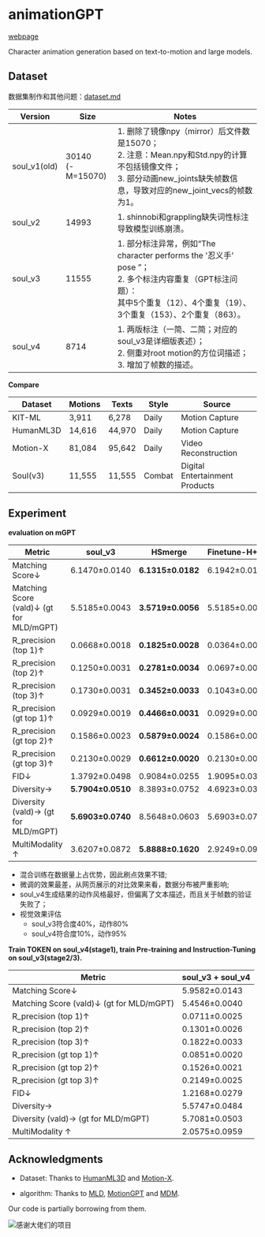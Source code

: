 



# animationGPT

[webpage](https://fyyakaxyy.github.io/animationGPT/)

Character animation generation based on text-to-motion and large models.



## Dataset

数据集制作和其他问题：[dataset.md](./dataset/dataset.md)

| Version      | Size                  | Notes                                                        |
| ------------ | --------------------- | ------------------------------------------------------------ |
| soul_v1(old) | 30140<br />(-M=15070) | 1. 删除了镜像npy（mirror）后文件数是15070；<br />2. 注意：Mean.npy和Std.npy的计算不包括镜像文件；<br />3. 部分动画new_joints缺失帧数信息，导致对应的new_joint_vecs的帧数为1。 |
| soul_v2      | 14993                 | 1. shinnobi和grappling缺失词性标注导致模型训练崩溃。         |
| soul_v3      | 11555                 | 1. 部分标注异常，例如“The character performs the '忍义手' pose ”；<br />2. 多个标注内容重复（GPT标注问题）：<br />其中5个重复（12）、4个重复（19）、3个重复（153）、2个重复（863）。 |
| soul_v4      | 8714                  | 1. 两版标注（一简、二简；对应的soul_v3是详细版表述）；<br />2. 侧重对root motion的方位词描述；<br />3. 增加了帧数的描述。 |



**Compare**

| Dataset   | Motions | Texts  | Style  | Source                         |
| --------- | ------- | ------ | ------ | ------------------------------ |
| KIT-ML    | 3,911   | 6,278  | Daily  | Motion Capture                 |
| HumanML3D | 14,616  | 44,970 | Daily  | Motion Capture                 |
| Motion-X  | 81,084  | 95,642 | Daily  | Video Reconstruction           |
| Soul(v3)  | 11,555  | 11,555 | Combat | Digital Entertainment Products |



## Experiment

**evaluation on mGPT**

| Metric                                   | soul_v3           | HSmerge           | Finetune-H+S3 | soul_v4           |
| ---------------------------------------- | ----------------- | ----------------- | ------------- | ----------------- |
| Matching Score↓                          | 6.1470±0.0140     | **6.1315±0.0182** | 6.1942±0.0127 | 6.2765±0.0183     |
| Matching Score (vald)↓ (gt for MLD/mGPT) | 5.5185±0.0043     | **3.5719±0.0056** | 5.5185±0.0043 | 5.8100±0.0042     |
| R_precision (top 1)↑                     | 0.0668±0.0018     | **0.1825±0.0028** | 0.0364±0.0018 | 0.0342±0.0012     |
| R_precision (top 2)↑                     | 0.1250±0.0031     | **0.2781±0.0034** | 0.0697±0.0029 | 0.0673±0.0015     |
| R_precision (top 3)↑                     | 0.1730±0.0031     | **0.3452±0.0033** | 0.1043±0.0037 | 0.0980±0.0015     |
| R_precision (gt top 1)↑                  | 0.0929±0.0019     | **0.4466±0.0031** | 0.0929±0.0019 | 0.0312±0.0011     |
| R_precision (gt top 2)↑                  | 0.1586±0.0023     | **0.5879±0.0024** | 0.1586±0.0023 | 0.0650±0.0011     |
| R_precision (gt top 3)↑                  | 0.2130±0.0029     | **0.6612±0.0020** | 0.2130±0.0029 | 0.0966±0.0014     |
| FID↓                                     | 1.3792±0.0498     | 0.9084±0.0255     | 1.9095±0.0342 | **0.4270±0.0215** |
| Diversity→                               | **5.7904±0.0510** | 8.3893±0.0752     | 4.6923±0.0325 | 5.0881±0.0410     |
| Diversity (vald)→ (gt for  MLD/mGPT)     | **5.6903±0.0740** | 8.5648±0.0603     | 5.6903±0.0740 | 5.1668±0.0650     |
| MultiModality ↑                          | 3.6207±0.0872     | **5.8888±0.1620** | 2.9249±0.0914 | 1.8734±0.0851     |

- 混合训练在数据量上占优势，因此刷点效果不错;
- 微调的效果最差，从网页展示的对比效果来看，数据分布被严重影响;
- soul_v4生成结果的动作风格最好，但偏离了文本描述，而且关于帧数的验证失败了；
- 视觉效果评估
  - soul_v3符合度40%，动作80%
  - soul_v4符合度10%，动作95%




**Train TOKEN on soul_v4(stage1), train Pre-training and Instruction-Tuning on soul_v3(stage2/3).**

| Metric                                   | soul_v3 + soul_v4 |
| ---------------------------------------- | ----------------- |
| Matching Score↓                          | 5.9582±0.0143     |
| Matching Score (vald)↓ (gt for MLD/mGPT) | 5.4546±0.0040     |
| R_precision (top 1)↑                     | 0.0711±0.0025     |
| R_precision (top 2)↑                     | 0.1301±0.0026     |
| R_precision (top 3)↑                     | 0.1822±0.0033     |
| R_precision (gt top 1)↑                  | 0.0851±0.0020     |
| R_precision (gt top 2)↑                  | 0.1526±0.0021     |
| R_precision (gt top 3)↑                  | 0.2149±0.0025     |
| FID↓                                     | 1.2168±0.0279     |
| Diversity→                               | 5.5747±0.0484     |
| Diversity (vald)→ (gt for  MLD/mGPT)     | 5.7081±0.0503     |
| MultiModality ↑                          | 2.0575±0.0959     |



## Acknowledgments

- Dataset: Thanks to [HumanML3D](https://github.com/EricGuo5513/HumanML3D) and [Motion-X](https://github.com/IDEA-Research/Motion-X).

- algorithm: Thanks to [MLD](https://github.com/ChenFengYe/motion-latent-diffusion), [MotionGPT](https://github.com/OpenMotionLab/MotionGPT) and [MDM](https://github.com/GuyTevet/motion-diffusion-model).

Our code is partially borrowing from them.

![感谢大佬们的项目](README.assets/感谢大佬们的项目.gif)
